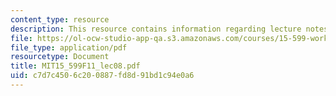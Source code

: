 ```yaml
---
content_type: resource
description: This resource contains information regarding lecture notes.
file: https://ol-ocw-studio-app-qa.s3.amazonaws.com/courses/15-599-workshop-in-it-collaborative-innovation-networks-fall-2011/c7d7c4506c200887fd8d91bd1c94e0a6_MIT15_599F11_lec08.pdf
file_type: application/pdf
resourcetype: Document
title: MIT15_599F11_lec08.pdf
uid: c7d7c450-6c20-0887-fd8d-91bd1c94e0a6
---
```

